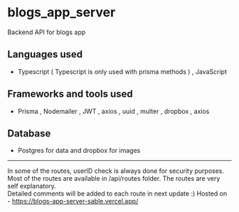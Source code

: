 # blogs_app_server
Backend API for blogs app 

## Languages used 
- Typescript ( Typescript is only used with prisma methods ) , JavaScript 

## Frameworks and tools used
- Prisma , Nodemailer , JWT , axios , uuid , multer , dropbox , axios

## Database
- Postgres for data and dropbox for images
---
In some of the routes, userID check is always done for security purposes. <br />
Most of the routes are available in /api/routes folder. The routes are very self explanatory. <br /> 
Detailed comments will be added to each route in next update :) 
Hosted on - https://blogs-app-server-sable.vercel.app/